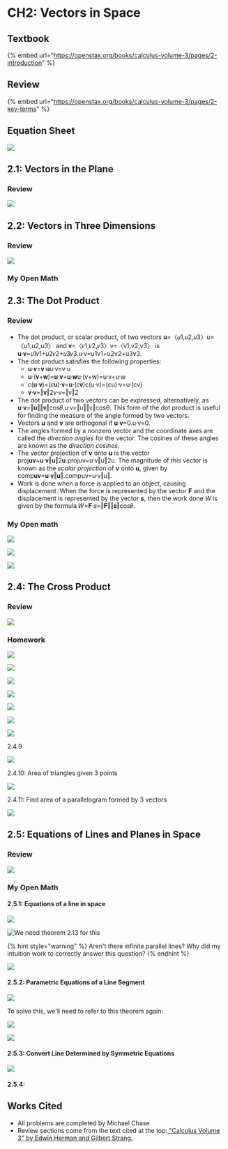 # CH2: Vectors in Space

## Textbook

{% embed url="https://openstax.org/books/calculus-volume-3/pages/2-introduction" %}

## Review

{% embed url="https://openstax.org/books/calculus-volume-3/pages/2-key-terms" %}

## Equation Sheet

![](../../.gitbook/assets/image%20%28484%29.png)

## 2.1: Vectors in the Plane

### Review

![](../../.gitbook/assets/image%20%28482%29.png)

## 2.2: Vectors in Three Dimensions

### Review

![](../../.gitbook/assets/image%20%28492%29.png)

### My Open Math

## 2.3: The Dot Product

### Review

* The dot product, or scalar product, of two vectors 𝐮=〈𝑢1,𝑢2,𝑢3〉u=〈u1,u2,u3〉 and 𝐯=〈𝑣1,𝑣2,𝑣3〉v=〈v1,v2,v3〉 is 𝐮·𝐯=𝑢1𝑣1+𝑢2𝑣2+𝑢3𝑣3.u·v=u1v1+u2v2+u3v3.
* The dot product satisfies the following properties:
  * 𝐮·𝐯=𝐯·𝐮u·v=v·u
  * 𝐮·\(𝐯+𝐰\)=𝐮·𝐯+𝐮·𝐰u·\(v+w\)=u·v+u·w
  * 𝑐\(𝐮·𝐯\)=\(𝑐𝐮\)·𝐯=𝐮·\(𝑐𝐯\)c\(u·v\)=\(cu\)·v=u·\(cv\)
  * 𝐯·𝐯=‖𝐯‖2v·v=‖v‖2
* The dot product of two vectors can be expressed, alternatively, as 𝐮·𝐯=‖𝐮‖‖𝐯‖cos𝜃.u·v=‖u‖‖v‖cosθ. This form of the dot product is useful for finding the measure of the angle formed by two vectors.
* Vectors **u** and **v** are orthogonal if 𝐮·𝐯=0.u·v=0.
* The angles formed by a nonzero vector and the coordinate axes are called the _direction angles_ for the vector. The cosines of these angles are known as the _direction cosines_.
* The vector projection of **v** onto **u** is the vector proj𝐮𝐯=𝐮·𝐯‖𝐮‖2𝐮.projuv=u·v‖u‖2u. The magnitude of this vector is known as the _scalar projection_ of **v** onto **u**, given by comp𝐮𝐯=𝐮·𝐯‖𝐮‖.compuv=u·v‖u‖.
* Work is done when a force is applied to an object, causing displacement. When the force is represented by the vector **F** and the displacement is represented by the vector **s**, then the work done _W_ is given by the formula 𝑊=𝐅·𝑠=‖𝐅‖‖𝐬‖cos𝜃.

### My Open math

![](../../.gitbook/assets/image%20%28488%29.png)

![](../../.gitbook/assets/image%20%28475%29.png)

![](../../.gitbook/assets/image%20%28474%29.png)

## 2.4: The Cross Product

### Review

![](../../.gitbook/assets/image%20%28489%29.png)

### Homework



![](../../.gitbook/assets/image%20%28479%29.png)

![](../../.gitbook/assets/image%20%28483%29.png)

![](../../.gitbook/assets/image%20%28485%29.png)

![](../../.gitbook/assets/image%20%28477%29.png)



![](../../.gitbook/assets/image%20%28464%29.png)



![](../../.gitbook/assets/image%20%28465%29.png)

![](../../.gitbook/assets/image%20%28487%29.png)



2.4.9

![](../../.gitbook/assets/image%20%28469%29.png)

2.4.10: Area of triangles given 3 points

![](../../.gitbook/assets/image%20%28471%29.png)

2.4.11: Find area of a parallelogram formed by 3 vectors

![](../../.gitbook/assets/image%20%28478%29.png)

## 2.5: Equations of Lines and Planes in Space

### Review

![](../../.gitbook/assets/image%20%28467%29.png)

### My Open Math

#### 2.5.1: Equations of a line in space

![](../../.gitbook/assets/image%20%28480%29.png)

![We need theorem 2.13 for this](../../.gitbook/assets/image%20%28468%29.png)

{% hint style="warning" %}
Aren't there infinite parallel lines? Why did my intuition work to correctly answer this question?
{% endhint %}

![](../../.gitbook/assets/image%20%28472%29.png)

#### 2.5.2: Parametric Equations of a Line Segment

![](../../.gitbook/assets/image%20%28462%29.png)



To solve this, we'll need to refer to this theorem again:

![](../../.gitbook/assets/image%20%28473%29.png)

![](../../.gitbook/assets/image%20%28491%29.png)

#### 2.5.3: Convert Line Determined by Symmetric Equations

![](../../.gitbook/assets/image%20%28470%29.png)

#### 2.5.4: 

## Works Cited

* All problems are completed by Michael Chase
* Review sections come from the text cited at the top:[ "Calculus Volume 3" by Edwin Herman and Gilbert Strang. ](https://openstax.org/details/books/calculus-volume-3)

